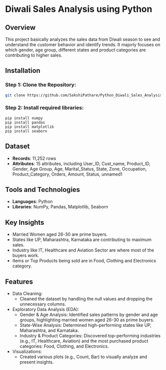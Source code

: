 # Diwali Sales Analysis using Python

## Overview
This project basically analyzes the sales data from Diwali season to see and understand the customer behavior and identify trends. It majorly focuses on which gender, age group, different states and product categories are contributing to higher sales.

## Installation
### Step 1: Clone the Repository:
```bash
git clone https://github.com/SakshiPathare/Python_Diwali_Sales_Analysis_Project.git
```
### Step 2: Install required libraries:
```
pip install numpy
pip install pandas
pip install matplotlib
pip install seaborn
```

## Dataset
- **Records**: 11,252 rows
- **Attributes**: 15 attributes, including User_ID, Cust_name, Product_ID, Gender, Age Group, Age, Marital_Status, State, Zone, Occupation, Product_Category, Orders, Amount, Status, unnamed1

## Tools and Technologies
- **Languages**: Python
- **Libraries**: NumPy, Pandas, Matplotlib, Seaborn

## Key Insights
- Married Women aged 26-30 are prime buyers.
- States like UP, Maharashtra, Karnataka are contributing to maximum sales.
- Industry like IT, Healthcare and Aviation Sector are where most of the buyers work.
- Items or Top Products being sold are in Food, Clothing and Electronics category.

## Features
- Data Cleaning:
    - Cleaned the dataset by handling the null values and dropping the unnecessary columns.
- Exploratory Data Analysis (EDA):
  - Gender & Age Analysis: Identified sales patterns by gender and age groups, highlighting married women aged 26-30 as prime buyers.
  - State-Wise Analysis: Determined high-performing states like UP, Maharashtra, and Karnataka.
  - Industry & Product Categories: Discovered top-performing industries (e.g., IT, Healthcare, Aviation) and the most purchased product categories: Food, Clothing, and Electronics.
- Visualizations:
  - Created various plots (e.g., Count, Bar) to visually analyze and present insights.
